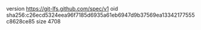 version https://git-lfs.github.com/spec/v1
oid sha256:c26ecd5324eea96f7185d6935a61eb6947d9b37569ea13342177555c8628ce85
size 4708
